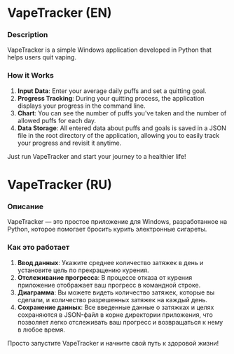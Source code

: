 # **VapeTracker** (EN)
### Description
VapeTracker is a simple Windows application developed in Python that helps users quit vaping.

### How it Works
1. **Input Data**: Enter your average daily puffs and set a quitting goal.
2. **Progress Tracking**: During your quitting process, the application displays your progress in the command line.
3. **Chart**: You can see the number of puffs you've taken and the number of allowed puffs for each day.
4. **Data Storage**: All entered data about puffs and goals is saved in a JSON file in the root directory of the application, allowing you to easily track your progress and revisit it anytime.

Just run VapeTracker and start your journey to a healthier life!


# VapeTracker (RU)

### Описание

VapeTracker — это простое приложение для Windows, разработанное на Python, которое помогает бросить курить электронные сигареты.

### Как это работает

1. **Ввод данных**: Укажите среднее количество затяжек в день и установите цель по прекращению курения.
2. **Отслеживание прогресса**: В процессе отказа от курения приложение отображает ваш прогресс в командной строке.
3. **Диаграмма**: Вы можете видеть количество затяжек, которые вы сделали, и количество разрешенных затяжек на каждый день.
4. **Сохранение данных**: Все введенные данные о затяжках и целях сохраняются в JSON-файл в корне директории приложения, что позволяет легко отслеживать ваш прогресс и возвращаться к нему в любое время.

Просто запустите VapeTracker и начните свой путь к здоровой жизни!
